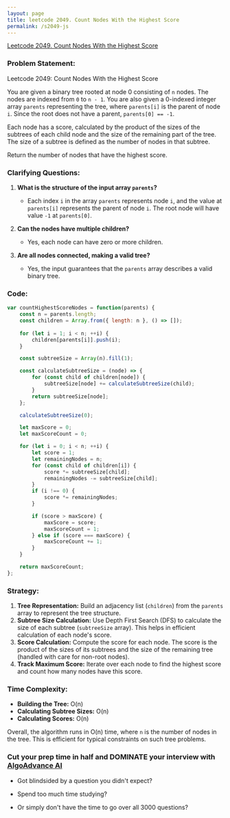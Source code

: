 ```yaml
---
layout: page
title: leetcode 2049. Count Nodes With the Highest Score
permalink: /s2049-js
---
```

[Leetcode 2049. Count Nodes With the Highest Score](https://algoadvance.github.io/algoadvance/l2049)
### Problem Statement:

Leetcode 2049: Count Nodes With the Highest Score

You are given a binary tree rooted at node 0 consisting of `n` nodes. The nodes are indexed from `0` to `n - 1`. You are also given a 0-indexed integer array `parents` representing the tree, where `parents[i]` is the parent of node `i`. Since the root does not have a parent, `parents[0] == -1`.

Each node has a score, calculated by the product of the sizes of the subtrees of each child node and the size of the remaining part of the tree. The size of a subtree is defined as the number of nodes in that subtree.

Return the number of nodes that have the highest score.

### Clarifying Questions:

1. **What is the structure of the input array `parents`?**
   - Each index `i` in the array `parents` represents node `i`, and the value at `parents[i]` represents the parent of node `i`. The root node will have value `-1` at `parents[0]`.

2. **Can the nodes have multiple children?**
   - Yes, each node can have zero or more children.

3. **Are all nodes connected, making a valid tree?**
   - Yes, the input guarantees that the `parents` array describes a valid binary tree.

### Code:

```javascript
var countHighestScoreNodes = function(parents) {
    const n = parents.length;
    const children = Array.from({ length: n }, () => []);
    
    for (let i = 1; i < n; ++i) {
        children[parents[i]].push(i);
    }

    const subtreeSize = Array(n).fill(1);

    const calculateSubtreeSize = (node) => {
        for (const child of children[node]) {
            subtreeSize[node] += calculateSubtreeSize(child);
        }
        return subtreeSize[node];
    };

    calculateSubtreeSize(0);

    let maxScore = 0;
    let maxScoreCount = 0;

    for (let i = 0; i < n; ++i) {
        let score = 1;
        let remainingNodes = n;
        for (const child of children[i]) {
            score *= subtreeSize[child];
            remainingNodes -= subtreeSize[child];
        }
        if (i !== 0) {
            score *= remainingNodes;
        }

        if (score > maxScore) {
            maxScore = score;
            maxScoreCount = 1;
        } else if (score === maxScore) {
            maxScoreCount += 1;
        }
    }

    return maxScoreCount;
};
```

### Strategy:

1. **Tree Representation:** Build an adjacency list (`children`) from the `parents` array to represent the tree structure.
2. **Subtree Size Calculation:** Use Depth First Search (DFS) to calculate the size of each subtree (`subtreeSize` array). This helps in efficient calculation of each node's score.
3. **Score Calculation:** Compute the score for each node. The score is the product of the sizes of its subtrees and the size of the remaining tree (handled with care for non-root nodes).
4. **Track Maximum Score:** Iterate over each node to find the highest score and count how many nodes have this score.

### Time Complexity:

- **Building the Tree:** O(n)
- **Calculating Subtree Sizes:** O(n)
- **Calculating Scores:** O(n)

Overall, the algorithm runs in O(n) time, where `n` is the number of nodes in the tree. This is efficient for typical constraints on such tree problems.


### Cut your prep time in half and DOMINATE your interview with [AlgoAdvance AI](https://algoAdvance.com)

- Got blindsided by a question you didn't expect?

- Spend too much time studying?

- Or simply don't have the time to go over all 3000 questions?

